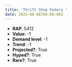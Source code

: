 ```yaml
---
title: 'Thrift Shop Fedora '
date: 2025-08-06T00:00:00Z
---
```

- **RAP**: 5412
- **Value**: -1
- **Demand level**: -1
- **Trend**: -1
- **Projected?**: True
- **Hyped?**: True
- **Rare?**: True
